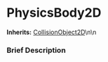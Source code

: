 #  PhysicsBody2D  
**Inherits:** [CollisionObject2D](class_collisionobject2d)\\n\\n
###  Brief Description  

